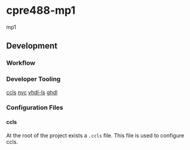 # cpre488-mp1

mp1

## Development

### Workflow


### Developer Tooling

[ccls](https://github.com/MaskRay/ccls)
[nvc](https://github.com/nickg/nvc)
[vhdl-ls](https://github.com/VHDL-LS/rust_hdl)
[ghdl](https://github.com/ghdl/ghdl)

### Configuration Files

#### ccls

At the root of the project exists a `.ccls` file. This file is used to configure ccls.
